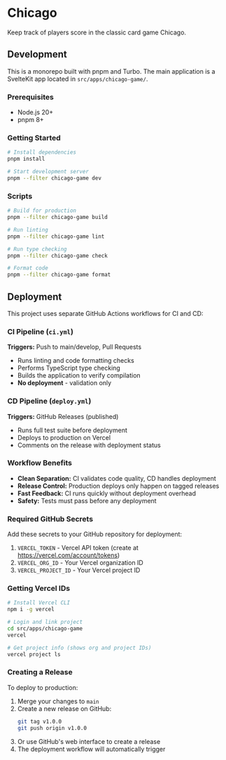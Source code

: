 # Chicago

Keep track of players score in the classic card game Chicago.

## Development

This is a monorepo built with pnpm and Turbo. The main application is a SvelteKit app located in `src/apps/chicago-game/`.

### Prerequisites

- Node.js 20+
- pnpm 8+

### Getting Started

```bash
# Install dependencies
pnpm install

# Start development server
pnpm --filter chicago-game dev
```

### Scripts

```bash
# Build for production
pnpm --filter chicago-game build

# Run linting
pnpm --filter chicago-game lint

# Run type checking
pnpm --filter chicago-game check

# Format code
pnpm --filter chicago-game format
```

## Deployment

This project uses separate GitHub Actions workflows for CI and CD:

### CI Pipeline (`ci.yml`)
**Triggers:** Push to main/develop, Pull Requests
- Runs linting and code formatting checks
- Performs TypeScript type checking
- Builds the application to verify compilation
- **No deployment** - validation only

### CD Pipeline (`deploy.yml`)
**Triggers:** GitHub Releases (published)
- Runs full test suite before deployment
- Deploys to production on Vercel
- Comments on the release with deployment status

### Workflow Benefits
- **Clean Separation:** CI validates code quality, CD handles deployment
- **Release Control:** Production deploys only happen on tagged releases
- **Fast Feedback:** CI runs quickly without deployment overhead
- **Safety:** Tests must pass before any deployment

### Required GitHub Secrets

Add these secrets to your GitHub repository for deployment:

1. `VERCEL_TOKEN` - Vercel API token (create at https://vercel.com/account/tokens)
2. `VERCEL_ORG_ID` - Your Vercel organization ID
3. `VERCEL_PROJECT_ID` - Your Vercel project ID

### Getting Vercel IDs

```bash
# Install Vercel CLI
npm i -g vercel

# Login and link project
cd src/apps/chicago-game
vercel

# Get project info (shows org and project IDs)
vercel project ls
```

### Creating a Release

To deploy to production:

1. Merge your changes to `main`
2. Create a new release on GitHub:
   ```bash
   git tag v1.0.0
   git push origin v1.0.0
   ```
3. Or use GitHub's web interface to create a release
4. The deployment workflow will automatically trigger
